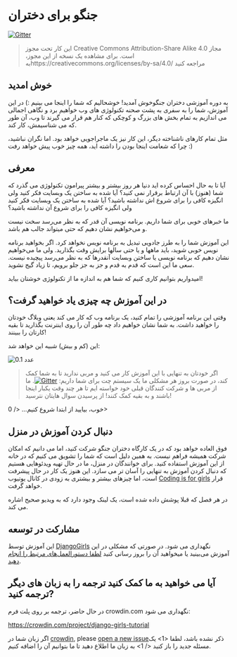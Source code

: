 # جنگو برای دختران

[![Gitter](https://badges.gitter.im/DjangoGirls/tutorial.svg)](https://gitter.im/DjangoGirls/tutorial)

> این کار تحت مجوز Creative Commons Attribution-Share Alike 4.0 مجاز است. برای مشاهده یک نسخه از این مجوز، بهhttps://creativecommons.org/licenses/by-sa/4.0/ مراجعه کنید

## خوش امدید

به دوره آموزشی دختران جنگوخوش آمدید! خوشحالیم که شما را اینجا می بینیم :) در این آموزش، شما را به سفری به پشت صحنه تکنولوژی های وب خواهیم برد و نگاهی اجمالی می اندازیم به تمام بخش های بزرگ و کوچکی که کنار هم قرار می گیرند تا وب، آن طور که می شناسیمش، کار کند.

مثل تمام کارهای ناشناخته دیگر، این کار نیز یک ماجراجویی خواهد بود. اما نگران نباشید، چرا که شعامت اینجا بودن را داشته اید، همه چیز خوب پیش خواهد رفت :)

## معرفی

آیا تا به حال احساس کرده اید دنیا هر روز بیشتر و بیشتر پیرامون تکنولوژی می گذرد که شما (هنوز) با آن ارتباط برقرار نمی کنید؟ آیا شده به ساختن یک وبسایت فکر کنید ولی انگیزه کافی را برای شروع اش نداشته باشید؟ آیا شده به ساختن یک وبسایت فکر کنید ولی انگیزه کافی را برای شروع آن نداشته باشید؟

ما خبرهای خوبی برای شما داریم. برنامه نویسی آن قدر که به نظر می‌رسد سخت نیست و می‌خواهیم نشان دهیم که حتی میتواند جالب هم باشد.

این آموزش شما را به طرز جادویی تبدیل به برنامه نویس نخواهد کرد. اگر بخواهید برنامه نویس خوبی شوید، باید ماهها و یا حتی سالها برایش وقت بگذارید. ولی ما می‌خواهیم نشان دهیم که برنامه نویسی یا ساختن وبسایت آنقدرها که به نظر می‌رسد پیچیده نیست. سعی ما این است که قدم به قدم و جز به جز جلو برویم، تا زیاد گیج نشوید. 

امیدواریم بتوانیم کاری کنیم که شما هم به اندازه ما از تکنولوژی خوشتان بیاید!

## در این آموزش چه چیزی یاد خواهید گرفت؟

وقتی این برنامه آموزشی را تمام کنید، یک برنامه وب که کار می کند یعنی وبلاگ خودتان را خواهید داشت. به شما نشان خواهیم داد چه طور آن را روی اینترنت بگذارید تا بقیه کارتان را ببینند!

این (کم و بیش) شبیه این خواهد شد:

![عدد 0.1](images/application.png)

> اگر خودتان به تنهایی با این آموزش کار می کنید و مربی ندارید تا به شما کمک کند، در صورت بروز هر مشکلی ما یک سیستم چت برای شما داریم: [![Gitter](https://badges.gitter.im/DjangoGirls/tutorial.svg)](https://gitter.im/DjangoGirls/tutorial). ما از مربی ها و شرکت کنندگان قبلی خود خواسته ایم تا هر چند وقت یکبار اینجا باشند و به بقیه کمک کنند! از پرسیدن سوال هایتان نترسید!

خوب،  بیایید از ابتدا شروع کنیم... </ 0></p> 

## دنبال کردن آموزش در منزل

فوق العاده خواهد بود که در یک کارگاه دختران جنگو شرکت کنید، اما می دانیم که امکان شرکت همیشه فراهم نیست. به همین دلیل است که شما را تشویق می کنیم که در خانه از این آموزش استفاده کنید. برای خوانندگان در منزل، ما در حال تهیه ویدئوهایی هستیم که دنبال کردن آموزش به تنهایی را آسان تر می سازد. این هنوز یک کار در حال پیشرفت است، اما چیزهای بیشتر و بیشتری به زودی در کانال یوتیوب [Coding is for girls](https://www.youtube.com/channel/UC0hNd2uW8jTR5K3KBzRuG2A/feed) قرار خواهد گرفت.

در هر فصل که قبلا پوشش داده شده است، یک لینک وجود دارد که به ویدیو صحیح اشاره می کند.

## مشارکت در توسعه

این آموزش توسط [DjangoGirls](https://djangogirls.org/) نگهداری می شود. در صورتی که مشکلی در این آموزش می‌بینید یا میخواهید آن را بروز رسانی کنید [لطفا دستورالعمل‌های مرتبط را انجام دهید](https://github.com/DjangoGirls/tutorial/blob/master/README.md).

## آیا می خواهید به ما کمک کنید ترجمه را به زبان های دیگر ترجمه کنید?

در حال حاضر، ترجمه بر روی پلت فرم crowdin.com نگهداری می شود:

https://crowdin.com/project/django-girls-tutorial

اگر زبان شما در [crowdin](https://crowdin.com/), please [open a new issue](https://github.com/DjangoGirls/tutorial/issues/new)ذکر نشده باشد، لطفا <1> یک مسئله جدید را باز کنید </ 1> به زبان ما اطلاع دهید تا ما بتوانیم آن را اضافه کنیم.
